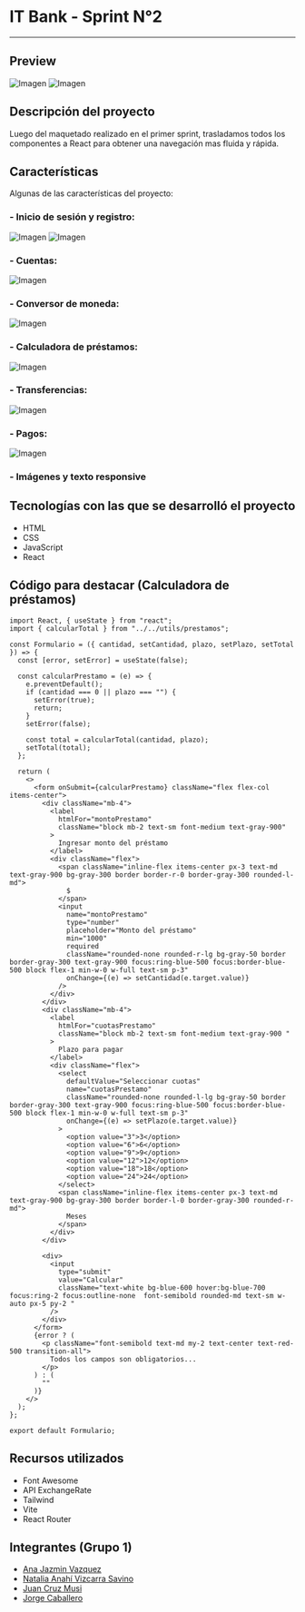 # IT Bank - Sprint N°2
---

## Preview
   ![Imagen](./src/assets/images/imagenreadmeinicio.png) ![Imagen](./src/assets/images/imagenreadiniciosidebar.png)

## Descripción del proyecto

Luego del maquetado realizado en el primer sprint, trasladamos todos los componentes a React para obtener una navegación mas fluida y rápida.

## Características

Algunas de las características del proyecto:

### - Inicio de sesión y registro:
   ![Imagen](./src/assets/images/imagenreadmeiniciosesion.png)
   ![Imagen](./src/assets/images/imagenreadmerregistro.png)

### - Cuentas:
   ![Imagen](./src/assets/images/imagenreadmecuentas.png)   

###   - Conversor de moneda:
   ![Imagen](./src/assets/images/imagenreadmeconversor.png)

###  - Calculadora de préstamos:
   ![Imagen](./src/assets/images/imagenreadmeprestamos.png)

###  - Transferencias:
   ![Imagen](./src/assets/images/imagenreadmetransferencias.png)

###  - Pagos:
   ![Imagen](./src/assets/images/imagenreadmepagos.png)

### - Imágenes y texto responsive
 

## Tecnologías con las que se desarrolló el proyecto  

*  HTML
*  CSS
*  JavaScript
*  React

## Código para destacar (Calculadora de préstamos)

```
import React, { useState } from "react";
import { calcularTotal } from "../../utils/prestamos";

const Formulario = ({ cantidad, setCantidad, plazo, setPlazo, setTotal }) => {
  const [error, setError] = useState(false);

  const calcularPrestamo = (e) => {
    e.preventDefault();
    if (cantidad === 0 || plazo === "") {
      setError(true);
      return;
    }
    setError(false);

    const total = calcularTotal(cantidad, plazo);
    setTotal(total);
  };

  return (
    <>
      <form onSubmit={calcularPrestamo} className="flex flex-col items-center">
        <div className="mb-4">
          <label
            htmlFor="montoPrestamo"
            className="block mb-2 text-sm font-medium text-gray-900"
          >
            Ingresar monto del préstamo
          </label>
          <div className="flex">
            <span className="inline-flex items-center px-3 text-md text-gray-900 bg-gray-300 border border-r-0 border-gray-300 rounded-l-md">
              $
            </span>
            <input
              name="montoPrestamo"
              type="number"
              placeholder="Monto del préstamo"
              min="1000"
              required
              className="rounded-none rounded-r-lg bg-gray-50 border border-gray-300 text-gray-900 focus:ring-blue-500 focus:border-blue-500 block flex-1 min-w-0 w-full text-sm p-3"
              onChange={(e) => setCantidad(e.target.value)}
            />
          </div>
        </div>
        <div className="mb-4">
          <label
            htmlFor="cuotasPrestamo"
            className="block mb-2 text-sm font-medium text-gray-900 "
          >
            Plazo para pagar
          </label>
          <div className="flex">
            <select
              defaultValue="Seleccionar cuotas"
              name="cuotasPrestamo"
              className="rounded-none rounded-l-lg bg-gray-50 border border-gray-300 text-gray-900 focus:ring-blue-500 focus:border-blue-500 block flex-1 min-w-0 w-full text-sm p-3"
              onChange={(e) => setPlazo(e.target.value)}
            >
              <option value="3">3</option>
              <option value="6">6</option>
              <option value="9">9</option>
              <option value="12">12</option>
              <option value="18">18</option>
              <option value="24">24</option>
            </select>
            <span className="inline-flex items-center px-3 text-md text-gray-900 bg-gray-300 border border-l-0 border-gray-300 rounded-r-md">
              Meses
            </span>
          </div>
        </div>

        <div>
          <input
            type="submit"
            value="Calcular"
            className="text-white bg-blue-600 hover:bg-blue-700 focus:ring-2 focus:outline-none  font-semibold rounded-md text-sm w-auto px-5 py-2 "
          />
        </div>
      </form>
      {error ? (
        <p className="font-semibold text-md my-2 text-center text-red-500 transition-all">
          Todos los campos son obligatorios...
        </p>
      ) : (
        ""
      )}
    </>
  );
};

export default Formulario;
```


## Recursos utilizados

* Font Awesome
* API ExchangeRate
* Tailwind
* Vite
* React Router

## Integrantes (Grupo 1)

* [Ana Jazmin Vazquez](https://github.com/AJVazquez27)
* [Natalia Anahí Vizcarra Savino](https://github.com/NeitRoot)
* [Juan Cruz Musi](https://github.com/JuanMusi)
* [Jorge Caballero](https://github.com/jorgecaballer0)